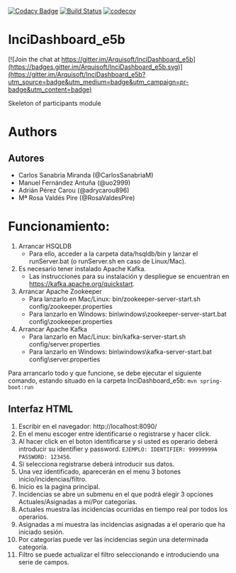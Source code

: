[![Codacy Badge](https://api.codacy.com/project/badge/Grade/2d1976960db9415892b85d741bb4a336)](https://www.codacy.com/app/jelabra/InciDashboard_e5b?utm_source=github.com&amp;utm_medium=referral&amp;utm_content=Arquisoft/InciDashboard_e5b&amp;utm_campaign=Badge_Grade)
[![Build Status](https://travis-ci.org/Arquisoft/InciDashboard_e5b.svg?branch=master)](https://travis-ci.org/Arquisoft/InciDashboard_e5b)
[![codecov](https://codecov.io/gh/Arquisoft/InciDashboard_e5b/branch/master/graph/badge.svg)](https://codecov.io/gh/Arquisoft/InciDashboard_e5b)


# InciDashboard_e5b

[![Join the chat at https://gitter.im/Arquisoft/InciDashboard_e5b](https://badges.gitter.im/Arquisoft/InciDashboard_e5b.svg)](https://gitter.im/Arquisoft/InciDashboard_e5b?utm_source=badge&utm_medium=badge&utm_campaign=pr-badge&utm_content=badge)

Skeleton of participants module

# Authors
## Autores
- Carlos Sanabria Miranda (@CarlosSanabriaM)
- Manuel Fernández Antuña (@uo2999)
- Adrián Pérez Carou (@adrycarou896)
- Mª Rosa Valdés Pire (@RosaValdesPire)


# Funcionamiento:

1. Arrancar HSQLDB
   * Para ello, acceder a la carpeta data/hsqldb/bin y lanzar el runServer.bat (o runServer.sh en caso de Linux/Mac).
2. Es necesario tener instalado Apache Kafka. 
   * Las instrucciones para su instalación y despliegue se encuentran en https://kafka.apache.org/quickstart.
2. Arrancar Apache Zookeeper 
   * Para lanzarlo en Mac/Linux: bin/zookeeper-server-start.sh config/zookeeper.properties
   * Para lanzarlo en Windows: bin\windows\zookeeper-server-start.bat config\zookeeper.properties
3. Arrancar Apache Kafka
   * Para lanzarlo en Mac/Linux: bin/kafka-server-start.sh config/server.properties
   * Para lanzarlo en Windows: bin\windows\kafka-server-start.bat config\server.properties

Para arrancarlo todo y que funcione, se debe ejecutar el siguiente comando, estando situado en la carpeta InciDashboard_e5b:
``mvn spring-boot:run``

   
## Interfaz HTML
  1. Escribir en el navegador: http://localhost:8090/ 
  2. En el menu escoger entre identificarse o registrarse y hacer click.
  3. Al hacer click en el boton identificarse y si usted es operario deberá introducir su identifier y password.
   ``EJEMPLO: IDENTIFIER: 99999999A PASSWORD: 123456``.
  4. Si selecciona registrarse deberá introducir sus datos.
  5. Una vez identificado, aparecerán en el menu 3 botones inicio/incidencias/filtro.
  6. Inicio es la pagina principal.
  7. Incidencias se abre un submenu en el que podrá elegir 3 opciones Actuales/Asignadas a mí/Por categorías.
  8. Actuales muestra las incidencias ocurridas en tiempo real por todos los operarios.
  9. Asignadas a mí muestra las incidencias asignadas a el operario que ha iniciado sesión.
  10. Por categorías puede ver las incidencias según una determinada categoría.
  11. Filtro se puede actualizar el filtro seleccionando e introduciendo una serie de campos.
  
  
